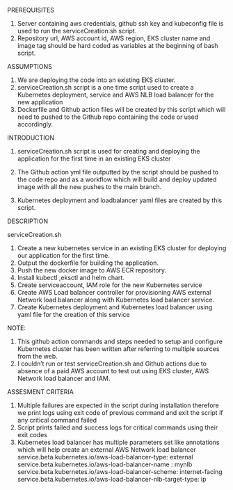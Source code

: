 PREREQUISITES

1. Server containing aws credentials, github ssh key and kubeconfig file is used to run the serviceCreation.sh script.
2. Repository url, AWS account id, AWS region, EKS cluster name and image tag should be hard coded as variables at the beginning of  bash script.

ASSUMPTIONS

1. We are deploying the code into an existing EKS cluster.
2. serviceCreation.sh script is a one time script used to create a Kubernetes deployment, service and AWS NLB load balancer for the new application
3. Dockerfile and Github action files will be created by this script which will need to pushed to the Github repo containing the code or used accordingly.

INTRODUCTION

1. serviceCreation.sh script is used for creating and deploying the application for the first time in an existing EKS cluster

2. The  Github action yml file outputted by the script should be pushed to the code repo and as a workflow which will build and deploy updated image with all the new pushes to the main branch.

3. Kubernetes deployment and loadbalancer yaml files are created by this script.


DESCRIPTION

serviceCreation.sh 

1. Create a new kubernetes service in an existing EKS cluster for deploying our application for the first time.
2. Output the dockerfile for building the application.
3. Push the new docker image to AWS ECR repository.
4. Install kubectl ,eksctl and helm chart.
5. Create serviceaccount, IAM role for the new Kubernetes service
6. Create AWS Load balancer controller for provisioning AWS external Network load balancer along with Kubernetes load balancer service.
7. Create Kubernetes deployment and Kubernetes load balancer using yaml file for the creation of this service

NOTE: 
1. This github action commands and steps needed to setup and configure Kubernetes cluster has been written after referring to multiple sources from the web.
2. I couldn’t run or test serviceCreation.sh and Github actions due to absence of a paid AWS account to test out using EKS cluster, AWS Network load balancer and IAM.

ASSESMENT CRITERIA

1. Multiple failures are expected in the script during installation therefore we print logs using exit code of previous command and exit the script if any critical command failed
2. Script prints failed and success logs for critical commands using their exit codes
3. Kubernetes load balancer has multiple parameters set like annotations which will help create an external AWS Network load balancer
    service.beta.kubernetes.io/aws-load-balancer-type: external 
    service.beta.kubernetes.io/aws-load-balancer-name : mynlb 
    service.beta.kubernetes.io/aws-load-balancer-scheme: internet-facing 
    service.beta.kubernetes.io/aws-load-balancer-nlb-target-type: ip 
